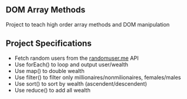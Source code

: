 ## DOM Array Methods

Project to teach high order array methods and DOM manipulation

## Project Specifications

- Fetch random users from the [randomuser.me](https://randomuser.me) API
- Use forEach() to loop and output user/wealth
- Use map() to double wealth
- Use filter() to filter only millionaires/nonmilionaires, females/males
- Use sort() to sort by wealth (ascendent/descendent)
- Use reduce() to add all wealth
